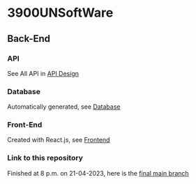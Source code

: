# 3900UNSoftWare

## Back-End

### API

See All API in [API Design](https://3900w12a-unsoftware.atlassian.net/wiki/spaces/SD/pages/589825/API+Design?atlOrigin=eyJpIjoiNjRlNDg5NmFhOTQ3NDJlYWE1ZDczZTUwZDkyMjM2ZjYiLCJwIjoiaiJ9)

### Database

Automatically generated, see [Database](https://github.com/unsw-cse-comp3900-9900-23T1/capstone-project-3900w12aunsoftware/tree/main/BackEnd/DataBase)

### Front-End

Created with React.js, see [Frontend](https://github.com/unsw-cse-comp3900-9900-23T1/capstone-project-3900w12aunsoftware/tree/main/frontend)

### Link to this repository

Finished at 8 p.m. on 21-04-2023, here is the [final main branch](https://github.com/unsw-cse-comp3900-9900-23T1/capstone-project-3900w12aunsoftware)
